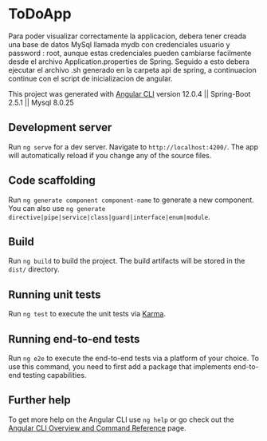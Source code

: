 # ToDoApp

Para poder visualizar correctamente la applicacion, debera tener creada una base de datos MySql llamada mydb con credenciales usuario y password : root, aunque estas credenciales pueden cambiarse facilmente desde el archivo Application.properties de Spring.
Seguido a esto debera ejecutar el archivo .sh generado en la carpeta api de spring, a continuacion continue con el script de inicializacion de angular.


This project was generated with [Angular CLI](https://github.com/angular/angular-cli) version 12.0.4 || Spring-Boot 2.5.1 || Mysql 8.0.25

## Development server

Run `ng serve` for a dev server. Navigate to `http://localhost:4200/`. The app will automatically reload if you change any of the source files.

## Code scaffolding

Run `ng generate component component-name` to generate a new component. You can also use `ng generate directive|pipe|service|class|guard|interface|enum|module`.

## Build

Run `ng build` to build the project. The build artifacts will be stored in the `dist/` directory.

## Running unit tests

Run `ng test` to execute the unit tests via [Karma](https://karma-runner.github.io).

## Running end-to-end tests

Run `ng e2e` to execute the end-to-end tests via a platform of your choice. To use this command, you need to first add a package that implements end-to-end testing capabilities.

## Further help

To get more help on the Angular CLI use `ng help` or go check out the [Angular CLI Overview and Command Reference](https://angular.io/cli) page.

